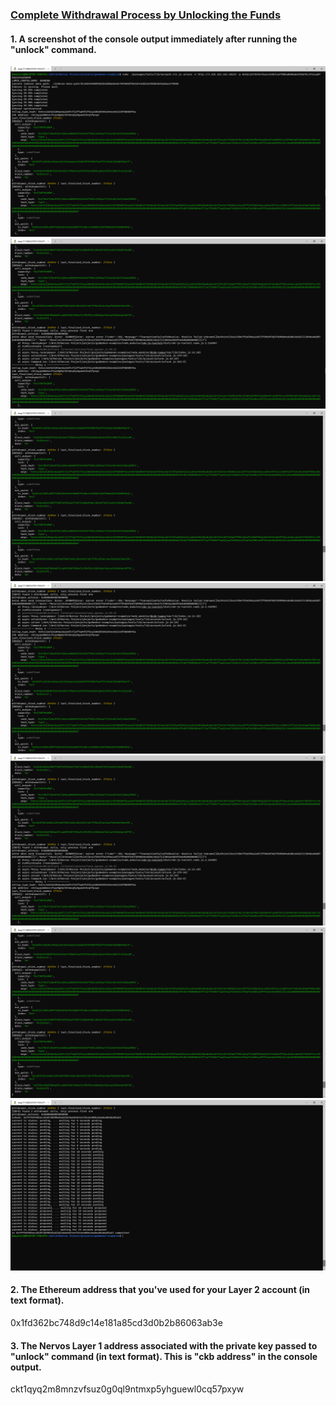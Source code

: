 ### [Complete Withdrawal Process by Unlocking the Funds](https://gitcoin.co/issue/nervosnetwork/grants/11/100026217)


#### 1. A screenshot of the console output immediately after running the "unlock" command.

![Unlocked Funds](Unlocked_funds_1.png?raw=true "Unlocked Funds_1")
![Unlocked Funds](Unlocked_funds_2.png?raw=true "Unlocked Funds_2")
![Unlocked Funds](Unlocked_funds_3.png?raw=true "Unlocked Funds_3")
![Unlocked Funds](Unlocked_funds_4.png?raw=true "Unlocked Funds_4")
![Unlocked Funds](Unlocked_funds_5.png?raw=true "Unlocked Funds_5")
![Unlocked Funds](Unlocked_funds_6.png?raw=true "Unlocked Funds_6")
![Unlocked Funds](Unlocked_funds_7.png?raw=true "Unlocked Funds_7")

#### 2. The Ethereum address that you've used for your Layer 2 account (in text format).

0x1fd362bc748d9c14e181a85cd3d0b2b86063ab3e

#### 3. The Nervos Layer 1 address associated with the private key passed to "unlock" command (in text format). This is "ckb address" in the console output.

ckt1qyq2m8mnzvfsuz0g0ql9ntmxp5yhguewl0cq57pxyw
